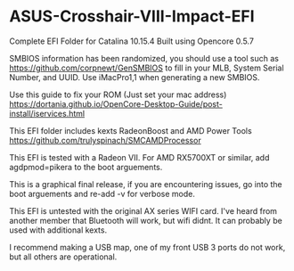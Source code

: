 # ASUS-Crosshair-VIII-Impact-EFI
Complete EFI Folder for Catalina 10.15.4
Built using Opencore 0.5.7

SMBIOS information has been randomized, you should use a tool such as https://github.com/corpnewt/GenSMBIOS to fill in your MLB, System Serial Number, and UUID. Use iMacPro1,1 when generating a new SMBIOS.

Use this guide to fix your ROM (Just set your mac address) https://dortania.github.io/OpenCore-Desktop-Guide/post-install/iservices.html

This EFI folder includes kexts RadeonBoost and AMD Power Tools https://github.com/trulyspinach/SMCAMDProcessor

This EFI is tested with a Radeon VII. For AMD RX5700XT or similar, add agdpmod=pikera to the boot arguements.

This is a graphical final release, if you are encountering issues, go into the boot arguements and re-add -v for verbose mode.

This EFI is untested with the original AX series WIFI card. I've heard from another member that Bluetooth will work, but wifi didnt. It can probably be used with additional kexts. 

I recommend making a USB map, one of my front USB 3 ports do not work, but all others are operational.
